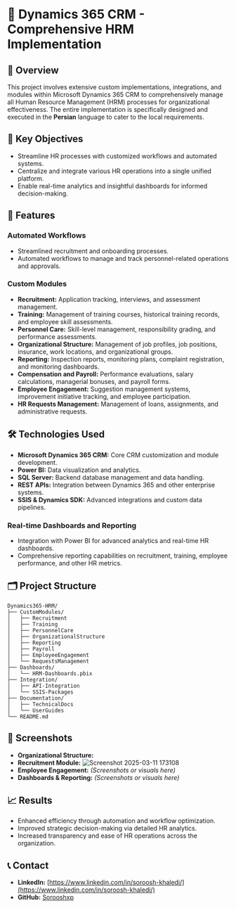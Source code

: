 # 📌 Dynamics 365 CRM - Comprehensive HRM Implementation

## 📖 Overview
This project involves extensive custom implementations, integrations, and modules within Microsoft Dynamics 365 CRM to comprehensively manage all Human Resource Management (HRM) processes for organizational effectiveness. 
The entire implementation is specifically designed and executed in the **Persian** language to cater to the local requirements.

## 🌟 Key Objectives
- Streamline HR processes with customized workflows and automated systems.
- Centralize and integrate various HR operations into a single unified platform.
- Enable real-time analytics and insightful dashboards for informed decision-making.

## 🚀 Features

### Automated Workflows
- Streamlined recruitment and onboarding processes.
- Automated workflows to manage and track personnel-related operations and approvals.

### Custom Modules
- **Recruitment:** Application tracking, interviews, and assessment management.
- **Training:** Management of training courses, historical training records, and employee skill assessments.
- **Personnel Care:** Skill-level management, responsibility grading, and performance assessments.
- **Organizational Structure:** Management of job profiles, job positions, insurance, work locations, and organizational groups.
- **Reporting:** Inspection reports, monitoring plans, complaint registration, and monitoring dashboards.
- **Compensation and Payroll:** Performance evaluations, salary calculations, managerial bonuses, and payroll forms.
- **Employee Engagement:** Suggestion management systems, improvement initiative tracking, and employee participation.
- **HR Requests Management:** Management of loans, assignments, and administrative requests.

## 🛠️ Technologies Used
- **Microsoft Dynamics 365 CRM:** Core CRM customization and module development.
- **Power BI:** Data visualization and analytics.
- **SQL Server:** Backend database management and data handling.
- **REST APIs:** Integration between Dynamics 365 and other enterprise systems.
- **SSIS & Dynamics SDK:** Advanced integrations and custom data pipelines.

### Real-time Dashboards and Reporting
- Integration with Power BI for advanced analytics and real-time HR dashboards.
- Comprehensive reporting capabilities on recruitment, training, employee performance, and other HR metrics.

## 🗂️ Project Structure
```
Dynamics365-HRM/
├── CustomModules/
│   ├── Recruitment
│   ├── Training
│   ├── PersonnelCare
│   ├── OrganizationalStructure
│   ├── Reporting
│   ├── Payroll
│   ├── EmployeeEngagement
│   └── RequestsManagement
├── Dashboards/
│   └── HRM-Dashboards.pbix
├── Integration/
│   ├── API-Integration
│   └── SSIS-Packages
├── Documentation/
│   ├── TechnicalDocs
│   └── UserGuides
└── README.md
```

## 📸 Screenshots
- **Organizational Structure:**
- **Recruitment Module:** ![Screenshot 2025-03-11 173108](https://github.com/user-attachments/assets/5d2b6e9c-828f-4198-862d-1e3e98102a9b)
- **Employee Engagement:** *(Screenshots or visuals here)*
- **Dashboards & Reporting:** *(Screenshots or visuals here)*

## 📈 Results
- Enhanced efficiency through automation and workflow optimization.
- Improved strategic decision-making via detailed HR analytics.
- Increased transparency and ease of HR operations across the organization.

## 📞 Contact
- **LinkedIn:** [https://www.linkedin.com/in/soroosh-khaledi/](https://www.linkedin.com/in/soroosh-khaledi/)
- **GitHub:** [Sorooshxp](https://github.com/Sorooshxp)


